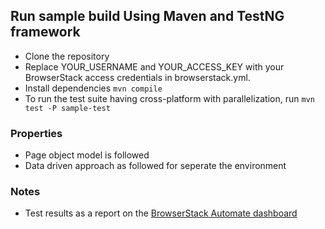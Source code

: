 
## Run sample build Using Maven and TestNG framework

- Clone the repository
- Replace YOUR_USERNAME and YOUR_ACCESS_KEY with your BrowserStack access credentials in browserstack.yml.
- Install dependencies `mvn compile`
- To run the test suite having cross-platform with parallelization, run `mvn test -P sample-test`


### Properties
- Page object model is followed
- Data driven approach as followed for seperate the environment


### Notes
* Test results as a report on the [BrowserStack Automate dashboard](https://www.browserstack.com/automate)

